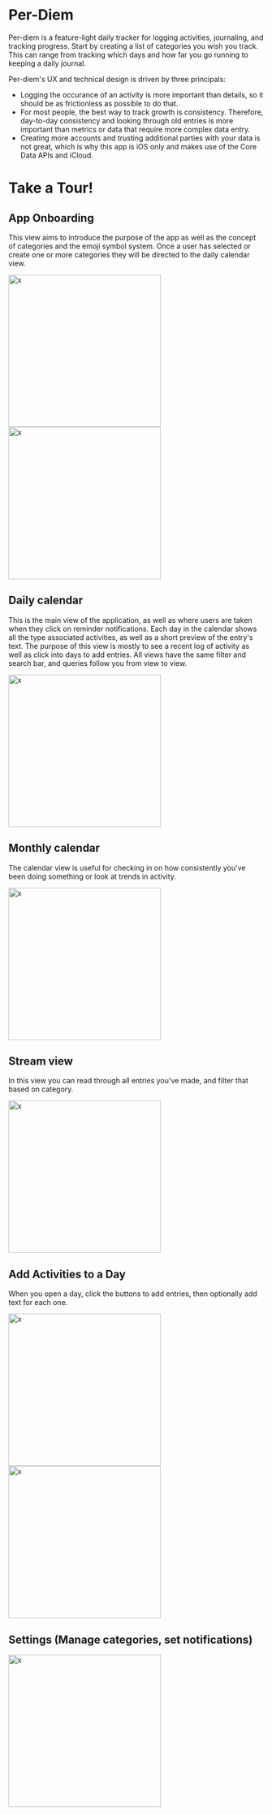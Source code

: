 # Per-Diem

Per-diem is a feature-light daily tracker for logging activities, journaling, and tracking progress. Start by creating a list of categories you wish you track. This can range from tracking which days and how far you go running to keeping a daily journal.

Per-diem's UX and technical design is driven by three principals:
 - Logging the occurance of an activity is more important than details, so it should be as frictionless as possible to do that.
 - For most people, the best way to track growth is consistency. Therefore, day-to-day consistency and looking through old entries is more important than metrics or data that require more complex data entry.
 - Creating more accounts and trusting additional parties with your data is not great, which is why this app is iOS only and makes use of the Core Data APIs and iCloud.

# Take a Tour!

## App Onboarding

This view aims to introduce the purpose of the app as well as the concept of categories and the emoji symbol system. Once a user has selected or create one or more categories they will be directed to the daily calendar view.

<img width="300" alt="x" src="https://github.com/procterw/per-diem-swift/assets/2933352/c389e5bf-6f58-40b5-bed1-804d106bec73">
<img width="300" alt="x" src="https://github.com/procterw/per-diem-swift/assets/2933352/02451ef8-2a98-44b6-b8e1-94e343cf8fb1">

## Daily calendar

This is the main view of the application, as well as where users are taken when they click on reminder notifications. Each day in the calendar shows all the type associated activities, as well as a short preview of the entry's text. The purpose of this view is mostly to see a recent log of activity as well as click into days to add entries. All views have the same filter and search bar, and queries follow you from view to view.

<img width="300" alt="x" src="https://github.com/procterw/per-diem-swift/assets/2933352/380dc23b-400b-4c46-a60e-2570bf6dd77c">

## Monthly calendar

The calendar view is useful for checking in on how consistently you've been doing something or look at trends in activity.

<img width="300" alt="x" src="https://github.com/procterw/per-diem-swift/assets/2933352/1083c583-a1f8-4b29-adee-f8f08db786b1">

## Stream view

In this view you can read through all entries you've made, and filter that based on category.

<img width="300" alt="x" src="https://github.com/procterw/per-diem-swift/assets/2933352/edaf43db-3a7c-4a16-a8f7-fb64f3281b0c">

## Add Activities to a Day

When you open a day, click the buttons to add entries, then optionally add text for each one.

<img width="300" alt="x" src="https://github.com/procterw/per-diem-swift/assets/2933352/488bf4cf-9011-4d0f-8bdd-92dc0e47d9df">
<img width="300" alt="x" src="https://github.com/procterw/per-diem-swift/assets/2933352/10d67c62-8889-4d42-bafc-cdeff96f18f5">

## Settings (Manage categories, set notifications)

<img width="300" alt="x" src="https://github.com/procterw/per-diem-swift/assets/2933352/d5724080-6084-46a8-8b51-228b194ed079">



